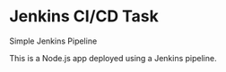 # Jenkins CI/CD Task
 Simple Jenkins Pipeline 
 
This is a Node.js app deployed using a Jenkins pipeline.
